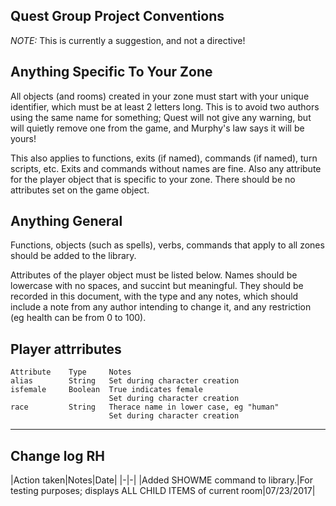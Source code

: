 
Quest Group Project Conventions
-------------------------------


_NOTE:_ This is currently a suggestion, and not a directive!


Anything Specific To Your Zone
------------------------------

All objects (and rooms) created in your zone must start with your unique identifier, which must be at least 2 letters long. This is to avoid two authors using the same name for something; Quest will not give any warning, but will quietly remove one from the game, and Murphy's law says it will be yours!

This also applies to functions, exits (if named), commands (if named), turn scripts, etc. Exits and commands without names are fine. Also any attribute for the player object that is specific to your zone. There should be no attributes set on the game object.


Anything General
----------------


Functions, objects (such as spells), verbs, commands that apply to all zones should be added to the library.

Attributes of the player object must be listed below. Names should be lowercase with no spaces, and succint but meaningful. They should be recorded in this document, with the type and any notes, which should include a note from any author intending to change it, and any restriction (eg health can be from 0 to 100).


Player attrributes
------------------

```
Attribute    Type     Notes
alias        String   Set during character creation
isfemale     Boolean  True indicates female
                      Set during character creation
race         String   Therace name in lower case, eg "human"
                      Set during character creation
```

---

Change log RH
---
|Action taken|Notes|Date|
|-|-|
|Added SHOWME command to library.|For testing purposes; displays ALL CHILD ITEMS of current room|07/23/2017|
